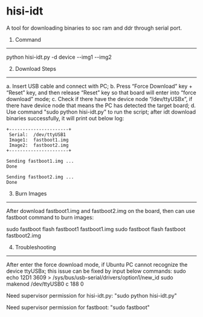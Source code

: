 hisi-idt
========

A tool for downloading binaries to soc ram and ddr through serial port.

1. Command
----------

python hisi-idt.py -d device --img1 <fastboot1> --img2 <fastboot2>

2. Download Steps
-----------------

a.  Insert USB cable and connect with PC;
b.  Press “Force Download” key + “Reset” key, and then release “Reset”
    key so that board will enter into “force download” mode;
c.  Check if there have the device node “/dev/ttyUSBx”, if there have
    device node that means the PC has detected the target board;
d.  Use command "sudo python hisi-idt.py" to run the script; after idt
    download binaries successfully, it will print out below log:

    +----------------------+
     Serial:  /dev/ttyUSB1
     Image1:  fastboot1.img
     Image2:  fastboot2.img
    +----------------------+

    Sending fastboot1.img ...
    Done

    Sending fastboot2.img ...
    Done

3. Burn Images
--------------

After download fastboot1.img and fastboot2.img on the board, then can use
fastboot command to burn images:

sudo fastboot flash fastboot1 fastboot1.img
sudo fastboot flash fastboot fastboot2.img

4. Troubleshooting
------------------

After enter the force download mode, if Ubuntu PC cannot recognize the
device ttyUSBx; this issue can be fixed by input below commands:
sudo echo 12D1 3609 > /sys/bus/usb-serial/drivers/option1/new_id
sudo makenod /dev/ttyUSB0 c 188 0

Need supervisor permission for hisi-idt.py: "sudo python hisi-idt.py"

Need supervisor permission for fastboot: "sudo fastboot"

